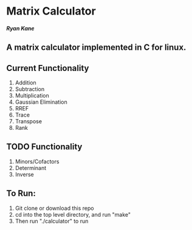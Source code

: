 # Matrix Calculator
##### Ryan Kane

## A matrix calculator implemented in C for linux.

## Current Functionality
1. Addition
2. Subtraction
3. Multiplication
4. Gaussian Elimination
5. RREF
6. Trace
7. Transpose
8. Rank

## TODO Functionality
1. Minors/Cofactors
2. Determinant
3. Inverse

## To Run:
1. Git clone or download this repo
2. cd into the top level directory, and run "make"
3. Then run "./calculator" to run
